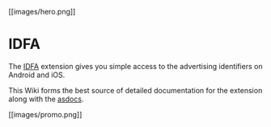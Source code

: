 
[[images/hero.png]]

# IDFA

The [IDFA](https://airnativeextensions.com/extension/com.distriqt.IDFA) extension 
gives you simple access to the advertising identifiers on Android and iOS.



This Wiki forms the best source of detailed documentation for the extension along with 
the [asdocs](https://distriqt.github.io/ANE-IDFA/asdocs). 


[[images/promo.png]]
